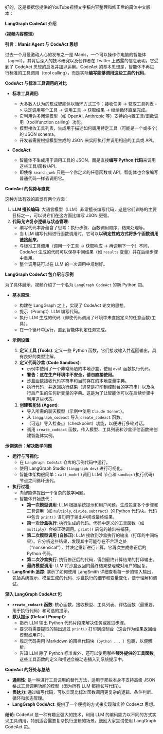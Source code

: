 好的，这是根据您提供的YouTube视频文字稿内容整理和修正后的简体中文版本：

**LangGraph CodeAct 介绍**

**(视频内容整理)**

**引言：Manis Agent 与 CodeAct 思想**

过去一个月最激动人心的发布之一是 Manis，一个可以操作你电脑的智能体（agent）。其背后深入的技术研究以及创作者在 Twitter 上透露的信息表明，它受到了 CodeAct 思想的启发并加以运用。CodeAct 的基本思想是，智能体不再进行标准的工具调用（tool calling），而是实际**编写能够调用这些工具的代码**。

**CodeAct 与标准工具调用的对比**

*   **标准工具调用**:
    *   大多数人认为的现成智能体以循环方式工作：接收任务 -> 获取工具列表 -> 决定调用哪个工具 -> 调用工具 -> 获取结果 -> 继续循环直至完成。
    *   它利用许多闭源模型（如 OpenAI, Anthropic 等）支持的内置工具/函数调用（tool/function calling）功能。
    *   模型接收工具列表，生成用于描述如何调用特定工具（可能是一个或多个）的 JSON schema。
    *   开发者需要根据模型生成的 JSON 来实际执行并调用相应的工具或 API。

*   **CodeAct**:
    *   智能体不生成用于调用工具的 JSON，而是直接**编写 Python 代码**来调用这些工具/函数/API。
    *   即使像 `search_web` 只是一个你定义的任意函数或 API，智能体也会像编写普通代码一样去调用它。

**CodeAct 的优势与直觉**

这种方法有效的直觉有两个方面：

1.  **LLM 擅长编码**: 大语言模型（LLM）非常擅长编写代码，这是它们训练的主要目标之一，可以说它们在这方面比编写 JSON 更强。
2.  **代码允许复杂逻辑与状态管理**:
    *   编写代码本身蕴含了思考：执行步骤、函数调用顺序、结果处理等。
    *   当 LLM 编写代码进行函数调用时，它可以**以确定性的方式将多个函数调用链接起来**。
    *   与标准工具调用（调用一个工具 -> 获取响应 -> 再调用下一个）不同，CodeAct 生成的代码可以保存中间结果（如 `results` 变量）并在后续步骤中重用。
    *   整个调用链可以在 LLM 的一次调用中规划好。

**LangGraph CodeAct 包介绍与示例**

为了具体展示，视频介绍了一个名为 `LangGraph CodeAct` 的新 Python 包。

*   **基本原理**:
    *   构建在 LangGraph 之上，实现了 CodeAct 论文的思想。
    *   提示（Prompt）LLM 编写代码。
    *   执行 LLM 生成的代码（即使代码调用了环境中未直接定义的任意函数/工具）。
    *   在一个循环中运行，直到智能体判定任务完成。

*   **示例设置**:
    1.  **定义工具 (Tools)**: 定义一些 Python 函数，它们接收输入并返回输出，具有良好的类型注解。
    2.  **定义代码沙盒 (Code Sandbox)**:
        *   示例中使用了一个非常简陋的本地沙盒，使用 `eval` 函数执行代码。
        *   **警告：这在生产环境中不安全，请勿直接使用。**
        *   沙盒函数接收代码字符串和当前存在的本地变量字典。
        *   执行代码，并返回执行结果（通常是打印到控制台的字符串）以及执行后产生的任何新变量的字典。这是为了让智能体可以在后续步骤中利用这些状态。
    3.  **创建智能体 (Agent)**:
        *   导入所需的聊天模型（示例中使用 `Claude Sonnet`）。
        *   从 `langgraph_codeact` 导入 `create_codeact` 函数。
        *   （可选）导入检查点（checkpoint）功能，以便进行多轮对话。
        *   调用 `create_codeact` 函数，传入模型、工具列表和沙盒评估函数来创建智能体实例。

**示例演示：解决数学问题**

*   **运行与可视化**:
    *   在 `LangGraph CodeAct` 仓库的示例代码中运行。
    *   使用 LangGraph Studio (`langgraph dev`) 进行可视化。
    *   智能体架构很简单：`call_model` (调用 LLM) 节点和 `sandbox` (执行代码) 节点之间循环迭代。
*   **执行过程**:
    *   向智能体提出一个复杂的数学问题。
    *   智能体开始迭代：
        *   **第一次模型调用**: LLM 根据系统提示和用户问题，生成包含多个步骤和工具调用（如 `multiply`, `divide`, `subtract`）的 Python 代码块。代码中包含 `print()` 语句用于输出中间或最终结果。
        *   **第一次沙盒执行**: 执行生成的代码。代码中定义的工具函数（如 `multiply`）会被正确调用。`print()` 语句的输出被捕获。
        *   **第二次模型调用 (自修正)**: LLM 接收到沙盒执行的输出（打印的中间结果）。它分析这些结果，发现其中可能存在不合理之处（"nonsensical"），并决定重新进行计算。它再次生成修正后的 Python 代码。
        *   **第二次沙盒执行**: 执行修正后的代码，得到最终计算结果的打印输出。
        *   **最终模型调用**: LLM 将沙盒返回的最终结果整理成对用户的回复。
*   **LangSmith 追踪**: 演示了如何使用 LangSmith 详细查看每一步的输入输出，包括系统提示、模型生成的代码、沙盒执行的细节和变量变化，便于理解和调试。

**深入 LangGraph CodeAct 包**

*   **`create_codeact` 函数**: 核心函数，接收模型、工具列表、评估函数（最重要，用于执行代码）和可选的提示。
*   **默认提示 (Default Prompt)**:
    *   指示 LLM 输出 Python 代码片段来解决任务或推进步骤。
    *   要求将需要提取的输出通过 `print()` 打印到控制台（这会作为结果返回给模型或用户）。
    *   规定代码需用 Markdown 的围栏代码块（```python ... ```）包裹，以便解析。
    *   告知 LLM 除了 Python 标准库外，还可以使用哪些**额外提供的工具函数**。这些工具函数的定义和描述会被动态插入到系统提示中。

**CodeAct 的好处与总结**

*   **通用性**: 是一种进行工具调用的替代方法，适用于那些本身不支持高级 JSON 格式工具调用功能的模型（因为所有 LLM 都擅长写代码）。
*   **表达力**: 通过编写代码，可以实现比标准函数调用更复杂的逻辑、条件判断、循环和状态管理。
*   **LangGraph CodeAct**: 提供了一个便捷的方式来实现和实验 CodeAct 思想。

**结论**: CodeAct 是一种有趣且强大的技术，利用 LLM 的编码能力以不同的方式实现工具调用，特别适合需要复杂执行逻辑的场景。鼓励大家尝试使用 LangGraph CodeAct 包。
